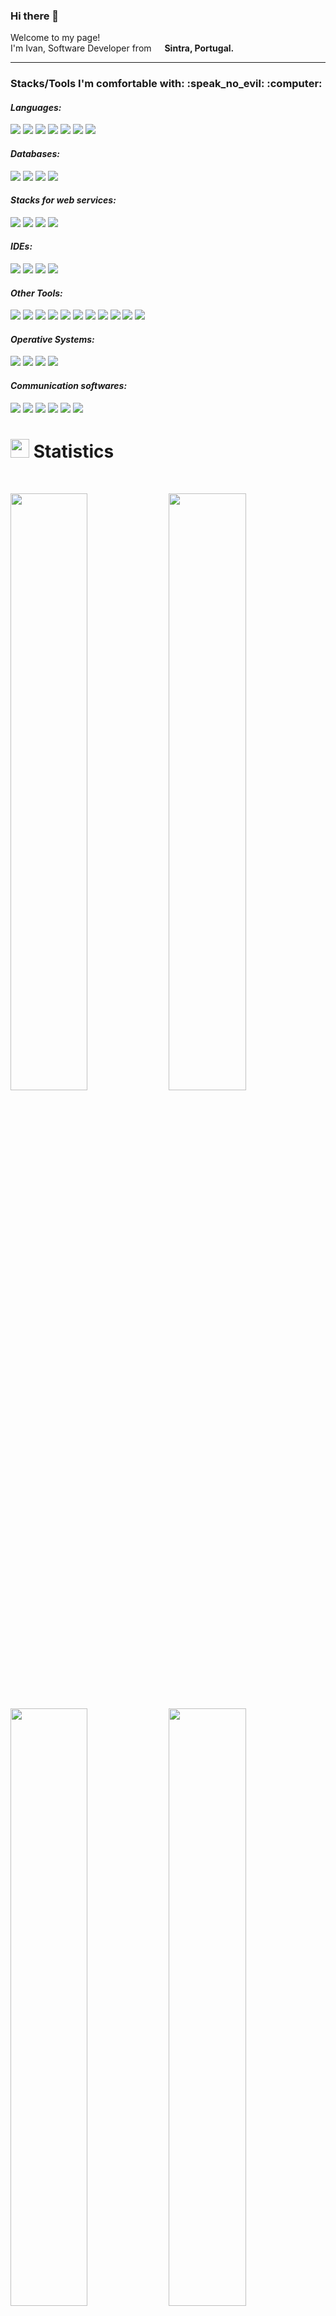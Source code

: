 ### Hi there 👋

<p>Welcome to my page! </br> I'm Ivan, Software Developer from <img src="https://cdn-icons-png.flaticon.com/512/3909/3909361.png" width="13"/> <b>Sintra, Portugal.</b>

---

<h3>Stacks/Tools I'm comfortable with: :speak_no_evil: :computer: </h3>


<!-- Languages -->
<h4><i>Languages:</i></h4>
<p align="left">
        <img src="https://img.shields.io/badge/Python-FFD43B?style=plastic&logo=python&logoColor=blue">
        <img src="https://img.shields.io/badge/R-276DC3?style=plastic&logo=r&logoColor=white">
        <img src="https://custom-icon-badges.demolab.com/badge/-APEX-white?style=plastic&logo=salesforceapex">
        <img src="https://custom-icon-badges.demolab.com/badge/-Java-white?style=plastic&logo=javalanguage">
        <img src="https://img.shields.io/badge/json-5E5C5C?style=plastic&logo=json&logoColor=white">
        <img src="https://img.shields.io/badge/HTML5-E34F26?style=plastic&logo=html5&logoColor=white">
        <img src="https://img.shields.io/badge/CSS3-1572B6?style=plastic&logo=css3&logoColor=white">
</p> 
<!-- Databases --> 
<h4><i>Databases:</i></h4>
<p align="left">
	<img src="https://img.shields.io/badge/postgres-%23316192.svg?style=plastic&logo=postgresql&logoColor=white">
	<img src="https://img.shields.io/badge/sqlite-%2307405e.svg?style=plastic&logo=sqlite&logoColor=white">
	<img src="https://img.shields.io/badge/MongoDB-%234ea94b.svg?style=plastic&logo=mongodb&logoColor=white">
	<img src="https://img.shields.io/badge/firebase-%23039BE5.svg?style=for-the-badge&logo=firebase">
</p> 
<!-- Stacks for web services -->      
<h4><i>Stacks for web services:</i></h4>
<p align="left">
        <img src="https://img.shields.io/badge/Flask-000000?style=plastic&logo=flask&logoColor=white">
        <img src="https://img.shields.io/badge/Docker-2CA5E0?style=plastic&logo=docker&logoColor=white">
        <img src="https://img.shields.io/badge/kubernetes-326ce5.svg?&style=plastic&logo=kubernetes&logoColor=white">
        <img src="https://img.shields.io/badge/Google_Cloud-4285F4?style=plastic&logo=google-cloud&logoColor=white">
</p>
<!-- IDEs -->
<h4><i>IDEs:</i></h4>
<p align="left">
        <img src="https://img.shields.io/badge/VSCode-0078D4?style=plastic&logo=visual%20studio%20code&logoColor=white">
        <img src="https://img.shields.io/badge/RStudio-75AADB?style=plastic&logo=RStudio&logoColor=white">
        <img src="https://img.shields.io/badge/Eclipse-2C2255?style=plastic&logo=eclipse&logoColor=white">
        <img src="https://img.shields.io/badge/PyCharm-000000.svg?&style=plastic&logo=PyCharm&logoColor=white">
</p>
<!-- Other Tools -->
<h4><i>Other Tools:</i></h4>
<p align="left">
       <img src="https://img.shields.io/badge/GitHub-100000?style=plastic&logo=github&logoColor=white">
       <img src="https://img.shields.io/badge/Postman-FF6C37?style=plastic&logo=Postman&logoColor=white">
       <img src="https://img.shields.io/badge/Jupyter-F37626.svg?&style=plastic&logo=Jupyter&logoColor=white">
       <img src="https://img.shields.io/badge/Junit5-25A162?style=plastic&logo=junit5&logoColor=white">
       <img src="https://img.shields.io/badge/conda-342B029.svg?&style=plastic&logo=anaconda&logoColor=white">
       <img src="https://img.shields.io/badge/Kaggle-20BEFF?style=plastic&logo=Kaggle&logoColor=white">
       <img src="https://img.shields.io/badge/Swagger-85EA2D?style=plastic&logo=Swagger&logoColor=white">
       <img src="https://img.shields.io/badge/Microsoft_Office-D83B01?style=plastic&logo=microsoft-office&logoColor=white">
       <img src="https://img.shields.io/badge/Trello-0052CC?style=plastic&logo=trello&logoColor=white">
       <img src="https://img.shields.io/badge/stack%20overflow-%23FE7A16.svg?&style=plastic&logo=stack%20overflow&logoColor=white">
       <img src="https://img.shields.io/badge/salesforce-%2300A1E0.svg?&style=plastic&logo=salesforce&logoColor=white">
</p>
<!-- Operative Systems -->
<h4><i>Operative Systems:</i></h4>
<p align="left">
       <img src="https://img.shields.io/badge/Windows-0078D6?style=plastic&logo=windows&logoColor=white">
       <img src="https://img.shields.io/badge/Ubuntu-E95420?style=plastic&logo=ubuntu&logoColor=white">
       <img src="https://img.shields.io/badge/Linux-FCC624?style=plastic&logo=linux&logoColor=black">
       <img src="https://img.shields.io/badge/Kali_Linux-557C94?style=plastic&logo=kali-linux&logoColor=white">
</p>
<!-- Communication softwares -->
<h4><i>Communication softwares:</i></h4>
<p align="left">
       <img src="https://img.shields.io/badge/Discord-5865F2?style=plastic&logo=discord&logoColor=white">
       <img src="https://img.shields.io/badge/Google%20Meet-00897B?style=plastic&logo=google-meet&logoColor=white">
       <img src="https://img.shields.io/badge/Microsoft_Teams-6264A7?style=plastic&logo=microsoft-teams&logoColor=white">
       <img src="https://img.shields.io/badge/Skype-00AFF0?style=plastic&logo=skype&logoColor=white">
       <img src="https://img.shields.io/badge/TeamSpeak-2580C3?style=plastic&logo=teamspeak&logoColor=white">
       <img src="https://img.shields.io/badge/Zoom-2D8CFF?style=plastic&logo=zoom&logoColor=white">
</p>

<!--START_SECTION:Statistics -->
# <img src="https://media4.giphy.com/media/MIGbtLZoVjbl0bYbAd/giphy.gif?cid=ecf05e472t2h0i8d7dcjaoau9iqtchhr899hxmpxzzgc7lyw&rid=giphy.gif" width="30"> Statistics

<br/>
<p align="left">
    <img width="49.5%" src="https://github-readme-stats-six-delta-65.vercel.app/api?username=ivanSantos16&show_icons=true&include_all_commits=true&theme=blue-green&hide_border=true&count_private=true">
    <img width="49.5%" src="https://github-readme-streak-stats.herokuapp.com/?user=ivanSantos16&theme=blue-green&hide_border=true">		  
  </a>
</p>
<p align="left">
        <img width="49.5%" src="https://github-readme-stats-six-delta-65.vercel.app/api/top-langs/?username=ivanSantos16&theme=blue-green&hide_border=true&include_all_commits=true&count_private=true&layout=compact">
	<img width="49.5%" src="https://github-readme-stats.vercel.app/api/wakatime?username=ivanSantos16&theme=blue-green&custom_title=Last%207%20Days%20Code%20Activity&hide_border=true&langs_count=10&Cache-Control=no-cache">
</p>   

<!-- About me -->

## <img src="https://user-images.githubusercontent.com/82110564/189553856-2e7f8f30-80b4-484f-bfaa-9e5eb10f24e5.gif" width="30"> About Me
In 2021, I was working on a StartUp related to agricultural technology and felt stagnated, but I realized that there is a lot to develop in terms of technology in agriculture. During my academic career in Agronomy, I had already developed a very basic application in VBA. So, I decided to venture into a post-graduation in Informatics.

Many doubted that it would be possible to complete the whole cycle being a working student. Today I say that if we take all the challenges seriously and dedicate ourselves 100%, anything is possible.

After a year of high dedication, I have added different tools to my stacks.
I can program in python, R and java. I learned several programming paradigms, from functional programming to object oriented programming. I have gathered software validation and verification methodologies, using Junit and HtmlUnit (WebScraping). In addition to backend, I acquired the knowledge to perform the construction of graphical interfaces in Kivy. As base for any computer scientist, I did not leave aside the knowledge of relational (SQL) and non-relational (NoSQL) databases.

Without doubt, the biggest challenge of 2022 was the development of a network application that allowed me to obtain basic knowledge related to Docker, Kubernetes and GCP.

Nowadays, I'm working with Tech and Agriculture. I play the role of software developer in an agricultural insurance company and I'm building an underwriting program with multiple features related with risk and claims. This software in hosted on the cloud, runs on 2 containers that communicate with each other. At the same time, I coordinate the development of 2 more software associated with the agricultural insurance company. At least, with the help of Tetraedro, I'm implementing a data protection system based on the risk profile of the company with safetica.

<!-- Current Projects -->

## <img src="https://media1.giphy.com/media/Q8PQ1KuarrYucCMVTJ/giphy.gif?cid=ecf05e47odgm8bs8cmb8cf1ijmfzqaeeu9fzmx6nbcv06ky2&rid=giphy.gif" width="30"> Current Projects
<ul>			
	<li><i><a>worldIT::salesforce</a></i>:<ul><li>Project Manager. Budget definition. Error/Bug Report and Identification of new features to be implemented and how they should be implemented.</li></ul></li>
	<li><i><a>AgroGestão::myAtlas</a></i>:<ul><li>Project Manager. Budget definition. Error/Bug Report and Identification of new features to be implemented and how they should be implemented. App administration. Management of communication between apps myAtlas <-> salesforce. </li></ul></li>
	<li><i><a>Underwriting Software</a></i>:<ul><li>Due to the need to make the rate setting process for the following campaign more efficient, I'm developing a web service that allows the user of GreenLabAtlas to analyse agricultural insurance policy rates and set a rate for the following agricultural season. This package is an aditional module to the project developed by Greendata (greenlab) and gives Atlas' sales people the opportunity to analyse insurance rates for farmers via web services. This package can be accessed via endpoints in a secure network. | Stacks: R(Plumber), Docker and SQLite </li></ul></li>
	<li><i><a>GreenData::GreenLabAtlas</a></i>:<ul><li>In partnership with GreenData, I am developing a dashboard interface that will centralize all the information about the company's products and services, claims and risk analyze. | Stacks: R(Shiny), Docker, SQLite and Firebase (GCP, Kubernetes and CI/CD coming soon..) </li></ul></li>
</ul>            

---

<!-- Contact Section -->
<h3>Connect with me</h3>
<p>
    <div align="left">
        <a href="https://www.linkedin.com/in/ivanrsantos/" rel="nofollow">
  		<img alt="Ivan Santos's LinkedIn" width="22px" src="https://raw.githubusercontent.com/peterthehan/peterthehan/master/assets/linkedin.svg" style="max-width: 100%;">
        <a href="https://github.com/ivanSantos16/" rel="nofollow">
  		<img alt="Ivan Santos's GitHub" width="22px" src="https://cdn-icons-png.flaticon.com/512/25/25231.png" style="max-width: 100%;">
        <a href="mailto:ivan.rafa.16@gmail.com" rel="nofollow">
  		<img alt="Ivan Santos's GMAIL" width="22px" src="https://cdn-icons-png.flaticon.com/512/8898/8898833.png" style="max-width: 100%;">
    </div>
</p>

<!--
**ivanSantos16/ivanSantos16** is a ✨ _special_ ✨ repository because its `README.md` (this file) appears on your GitHub profile.

Here are some ideas to get you started:

- 🔭 I’m currently working on ...
- 🌱 I’m currently learning ...
- 👯 I’m looking to collaborate on ...
- 🤔 I’m looking for help with ...
- 💬 Ask me about ...
- 📫 How to reach me: ...
- 😄 Pronouns: ...
- ⚡ Fun fact: ...
-->
